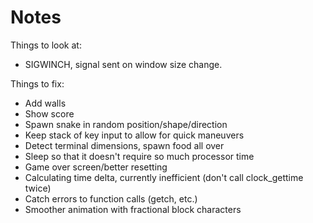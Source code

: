 Notes
=====

Things to look at:
  * SIGWINCH, signal sent on window size change.

Things to fix:
  * Add walls
  * Show score
  * Spawn snake in random position/shape/direction
  * Keep stack of key input to allow for quick maneuvers
  * Detect terminal dimensions, spawn food all over
  * Sleep so that it doesn't require so much processor time
  * Game over screen/better resetting
  * Calculating time delta, currently inefficient (don't call clock_gettime twice)
  * Catch errors to function calls (getch, etc.)
  * Smoother animation with fractional block characters
